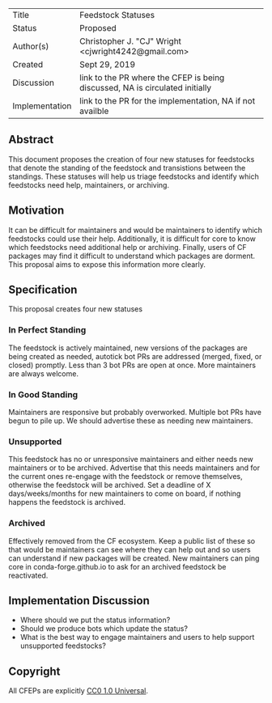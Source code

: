 
<table>
<tr><td> Title </td><td> Feedstock Statuses </td>
<tr><td> Status </td><td> Proposed </td></tr>
<tr><td> Author(s) </td><td> Christopher J. "CJ" Wright &lt;cjwright4242@gmail.com&gt;</td></tr>
<tr><td> Created </td><td> Sept 29, 2019</td></tr>
<tr><td> Discussion </td><td> link to the PR where the CFEP is being discussed, NA is circulated initially </td></tr>
<tr><td> Implementation </td><td> link to the PR for the implementation, NA if not availble </td></tr>
</table>

## Abstract

This document proposes the creation of four new statuses for feedstocks that denote the	
standing of the feedstock and transistions between the standings.
These statuses will help us triage feedstocks and identify which feedstocks need
help, maintainers, or archiving.

## Motivation

It can be difficult for maintainers and would be maintainers to identify which feedstocks could use their
help.
Additionally, it is difficult for core to know which feedstocks need additional help or archiving.
Finally, users of CF packages may find it difficult to understand which packages are dorment.
This proposal aims to expose this information more clearly.

## Specification

This proposal creates four new statuses

### In Perfect Standing
The feedstock is actively maintained, new versions of the packages are being created as needed, autotick bot PRs are addressed 
(merged, fixed, or closed) promptly. Less than 3 bot PRs are open at once.
More maintainers are always welcome.

### In Good Standing
Maintainers are responsive but probably overworked. Multiple bot PRs have begun to pile up.
We should advertise these as needing new maintainers.

### Unsupported
This feedstock has no or unresponsive maintainers and either needs new maintainers or to be archived.
Advertise that this needs maintainers and for the current ones re-engage with the feedstock or remove
themselves, otherwise the feedstock will be archived. Set a deadline of X days/weeks/months for new
maintainers to come on board, if nothing happens the feedstock is archived.

### Archived
Effectively removed from the CF ecosystem. 
Keep a public list of these so that would be maintainers can see where they can help out and so users
can understand if new packages will be created.
New maintainers can ping core in conda-forge.github.io to ask for an archived feedstock be reactivated.


## Implementation Discussion
- Where should we put the status information?
- Should we produce bots which update the status?
- What is the best way to engage maintainers and users to help support unsupported feedstocks?

## Copyright

All CFEPs are explicitly [CC0 1.0 Universal](https://creativecommons.org/publicdomain/zero/1.0/).

